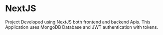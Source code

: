 # NextJS
Project Developed using NextJS both frontend and backend Apis. 
This Application uses MongoDB Database and JWT authentication with tokens.
